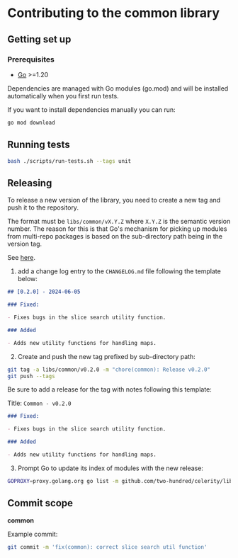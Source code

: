 # Contributing to the common library

## Getting set up

### Prerequisites

- [Go](https://golang.org/dl/) >=1.20

Dependencies are managed with Go modules (go.mod) and will be installed automatically when you first
run tests.

If you want to install dependencies manually you can run:

```bash
go mod download
```

## Running tests

```bash
bash ./scripts/run-tests.sh --tags unit
```

## Releasing

To release a new version of the library, you need to create a new tag and push it to the repository.

The format must be `libs/common/vX.Y.Z` where `X.Y.Z` is the semantic version number.
The reason for this is that Go's mechanism for picking up modules from multi-repo packages is based on the sub-directory path being in the version tag.

See [here](https://go.dev/wiki/Modules#publishing-a-release).

1. add a change log entry to the `CHANGELOG.md` file following the template below:

```markdown
## [0.2.0] - 2024-06-05

### Fixed:

- Fixes bugs in the slice search utility function.

### Added

- Adds new utility functions for handling maps.
```

2. Create and push the new tag prefixed by sub-directory path:

```bash
git tag -a libs/common/v0.2.0 -m "chore(common): Release v0.2.0"
git push --tags
```

Be sure to add a release for the tag with notes following this template:

Title: `Common - v0.2.0`

```markdown
### Fixed:

- Fixes bugs in the slice search utility function.

### Added

- Adds new utility functions for handling maps.
```

3. Prompt Go to update its index of modules with the new release:

```bash
GOPROXY=proxy.golang.org go list -m github.com/two-hundred/celerity/libs/common@v0.2.0
```

## Commit scope

**common**

Example commit:

```bash
git commit -m 'fix(common): correct slice search util function'
```
